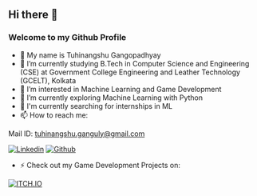 ## Hi there 👋

### Welcome to my Github Profile

- 🌱 My name is Tuhinangshu Gangopadhyay
- 🌱 I’m currently studying B.Tech in Computer Science and Engineering (CSE) at Government College Engineering and Leather Technology (GCELT), Kolkata
- 🔭 I’m interested in Machine Learning and Game Development
- 🔭 I’m currently exploring Machine Learning with Python
- 🔭 I'm currently searching for internships in ML
- 📫 How to reach me: 

Mail ID:  tuhinangshu.ganguly@gmail.com

[![Linkedin](https://img.shields.io/badge/LinkedIn-blue.svg?style=for-the-badge&logo=linkedin)](https://www.linkedin.com/in/tuhinangshu-gangopadhyay-73685b220/)
[![Github](https://img.shields.io/badge/GitHub-100000?style=for-the-badge&logo=github&logoColor=white)](https://github.com/tg2001)

<!-- ![Gmail](https://img.shields.io/badge/Gmail-D14836?style=for-the-badge&logo=gmail&logoColor=white) ->  -->

- ⚡ Check out my Game Development Projects on:

[![ITCH.IO](https://img.shields.io/badge/Itch.io-FA5C5C?style=for-the-badge&logo=itch.io&logoColor=white)](https://tuhinangshu-01.itch.io/)
<!--
**tg2001/tg2001** is a ✨ _special_ ✨ repository because its `README.md` (this file) appears on your GitHub profile.

Here are some ideas to get you started:


- 🌱 I’m currently learning ...
- 👯 I’m looking to collaborate on ...
- 🤔 I’m looking for help with ...
- 💬 Ask me about ...
- 📫 How to reach me: ...
- 😄 Pronouns: ...
- ⚡ Fun fact: ...
-->
